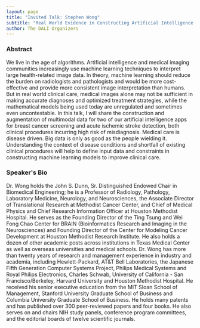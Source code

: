 ```yaml
---
layout: page
title: "Invited Talk: Stephen Wong"
subtitle: "Real World Evidence in Constructing Artificial Intelligence Apps to Improve Clinical Care"
author: The DALI Organizers
---
```


### Abstract

We live in the age of algorithms.  Artificial intelligence and medical imaging communities increasingly use machine learning techniques to interpret large health-related image data.  In theory, machine learning should reduce the burden on radiologists and pathologists and would be more cost-effective and provide more consistent image interpretation than humans.  But in real world clinical care, medical images alone may not be sufficient in making accurate diagnoses and optimized treatment strategies, while the mathematical models being used today are unregulated and sometimes even uncontestable.   In this talk, I will share the construction and augmentation of multimodal data for two of our artificial intelligence apps for breast cancer screening and acute ischemic stroke detection, both clinical procedures incurring high risk of misdiagnosis.   Medical care is disease driven.  Big data is only as good as the people wielding it.  Understanding the context of disease conditions and shortfall of existing clinical procedures will help to define input data and constraints in constructing machine learning models to improve clinical care.

### Speaker's Bio

Dr. Wong holds the John S. Dunn, Sr. Distinguished Endowed Chair in Biomedical Engineering; he is a Professor of Radiology, Pathology, Laboratory Medicine, Neurology, and Neurosciences, the Associate Director of Translational Research at Methodist Cancer Center, and Chief of Medical Physics and Chief Research Information Officer at Houston Methodist Hospital. He serves as the Founding Director of the Ting Tsung and Wei Fong Chao Center for BRAIN (Bioinformatics Research and Imaging in the Neurosciences) and Founding Director of the Center for Modeling Cancer Development at Houston Methodist Research Institute. He also holds a dozen of other academic posts across institutions in Texas Medical Center as well as overseas universities and medical schools. Dr. Wong has more than twenty years of research and management experience in industry and academia, including Hewlett-Packard, AT&T Bell Laboratories, the Japanese Fifth Generation Computer Systems Project, Philips Medical Systems and Royal Philips Electronics, Charles Schwab, University of California - San Francisco/Berkeley, Harvard University and Houston Methodist Hospital. He received his senior executive education from the MIT Sloan School of Management, Stanford University Graduate School of Business and Columbia University Graduate School of Business. He holds many patents and has published over 300 peer-reviewed papers and four books. He also serves on and chairs NIH study panels, conference program committees, and the editorial boards of twelve scientific journals.
